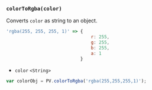 ### ``colorToRgba(color)``
Converts ``color`` as string to an object.
```js
'rgba(255, 255, 255, 1)' => {
								r: 255,
								g: 255,
								b: 255,
								a: 1
							}
```

- `color` `<String>`

```js
var colorObj = PV.colorToRgba('rgba(255,255,255,1)');
```